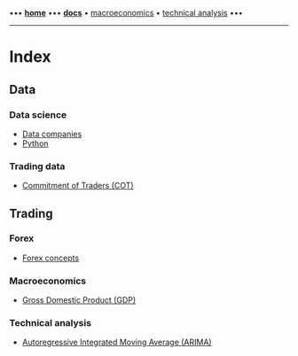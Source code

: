 [//]: # "START - Navigation between Markdown pages inside of GitHub."

••• **[home](/README.md)** ••• **[docs](/docs/index.md)** • [macroeconomics](/docs/index.md#macroeconomics) • [technical analysis](/docs/index.md#technical-analysis) •••

[//]: # "END - Navigation between Markdown pages inside of GitHub."

---

# Index

## Data

### Data science

- [Data companies](/docs/data-science/data-companies.md)
- [Python](/docs/data-science/python.md)

### Trading data

- [Commitment of Traders (COT)](/docs/data/cot--commitments-of-traders.md)

## Trading

### Forex

- [Forex concepts](/docs/forex/forex-concepts.md)

### Macroeconomics

- [Gross Domestic Product (GDP)](/docs/macroeconomics/gdp--gross-domestic-product.md)

### Technical analysis

- [Autoregressive Integrated Moving Average (ARIMA)](/docs/technical-analysis/autoregressive-integrated-moving-average.md)
